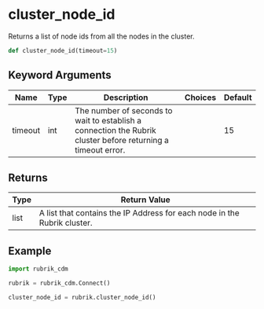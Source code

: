 # cluster_node_id

Returns a list of node ids from all the nodes in the cluster.
```py
def cluster_node_id(timeout=15)
```

## Keyword Arguments

| Name    | Type | Description                                                                                                  | Choices | Default |
|---------|------|--------------------------------------------------------------------------------------------------------------|---------|---------|
| timeout | int  | The number of seconds to wait to establish a connection the Rubrik cluster before returning a timeout error. |         | 15      |

## Returns

| Type | Return Value                                                             |
|------|--------------------------------------------------------------------------|
| list | A list that contains the IP Address for each node in the Rubrik cluster. |

## Example

```py
import rubrik_cdm

rubrik = rubrik_cdm.Connect()

cluster_node_id = rubrik.cluster_node_id()
```
